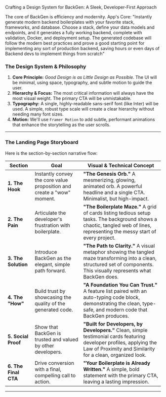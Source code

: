 Crafting a Design System for BackGen: A Sleek, Developer-First Approach

The core of BackGen is efficiency and modernity.
App's Core:
"Instantly generate modern backend boilerplates with your favorite stack, frameworks, and database. Choose a stack, define your data models and endpoints, and it generates a fully working backend, complete with validation, Docker, and deployment setup. The generated codebase will follow the modern best practices and prove a good starting point for implementing any sort of production backend, saving hours or even days of Backend devs to implement things from scratch"

### **The Design System & Philosophy**

1.  **Core Principle:** *Good Design is as Little Design as Possible.* The UI will be minimal, using space, typography, and subtle motion to guide the user.
2.  **Hierarchy & Focus:** The most critical information will always have the most visual weight. The primary CTA will be unmistakable.
4.  **Typography:** A single, highly-readable sans-serif font (like Inter) will be used. A simple, robust type scale will create a clear hierarchy without needing many font sizes.
5.  **Motion:** We'll use `Framer Motion` to add subtle, performant animations that enhance the storytelling as the user scrolls.

---

### **The Landing Page Storyboard**

Here is the section-by-section narrative flow:

| Section               | Goal                                                               | Visual & Technical Concept                                                                                                                                                             |
| --------------------- | ------------------------------------------------------------------ | -------------------------------------------------------------------------------------------------------------------------------------------------------------------------------------- |
| **1. The Hook**       | Instantly convey the core value proposition and create a "wow" moment. | **"The Genesis Orb."** A mesmerizing, glowing, animated orb. A powerful headline and a single CTA. Minimalist, but high-impact.                                                         |
| **2. The Pain**       | Articulate the developer's frustration with boilerplate.             | **"The Boilerplate Maze."** A grid of cards listing tedious setup tasks. The background shows a chaotic, tangled web of lines, representing the messy start of every project.        |
| **3. The Solution**   | Introduce BackGen as the elegant, simple path forward.               | **"The Path to Clarity."** A visual metaphor showing the tangled maze transforming into a clean, structured set of components. This visually represents what BackGen does.             |
| **4. The "How"**      | Build trust by showcasing the quality of the generated code.         | **"A Foundation You Can Trust."** A feature list paired with an auto-typing code block, demonstrating the clean, type-safe, and modern code that BackGen produces.                       |
| **5. Social Proof**   | Show that BackGen is trusted and valued by other developers.         | **"Built for Developers, by Developers."** Clean, simple testimonial cards featuring developer profiles, applying the Law of Proximity and Similarity for a clean, organized look. |
| **6. The Final CTA**  | Drive conversion with a final, compelling call to action.            | **"Your Boilerplate is Already Written."** A simple, bold statement with the primary CTA, leaving a lasting impression.                                                              |

---